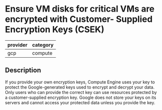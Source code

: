 # Ensure VM disks for critical VMs are encrypted with Customer- Supplied Encryption Keys (CSEK)

provider | category
--- | ---
gcp | compute

## Description
If you provide your own encryption keys, Compute Engine uses your key to protect the Google-generated keys used to encrypt and decrypt your data. Only users who can provide the correct key can use resources protected by a customer-supplied encryption key. Google does not store your keys on its servers and cannot access your protected data unless you provide the key.
